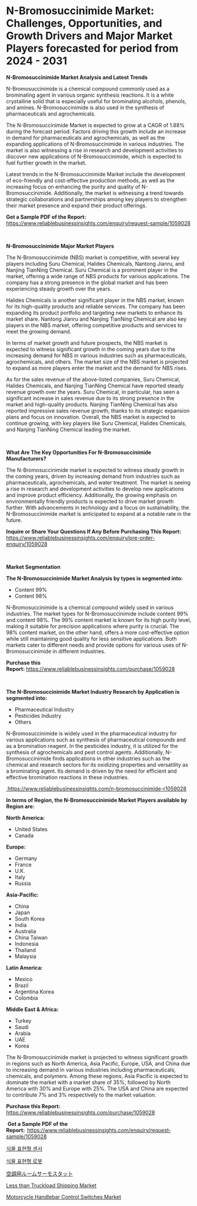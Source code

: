<p><h1>N-Bromosuccinimide Market: Challenges, Opportunities, and Growth Drivers and Major Market Players forecasted for period from 2024 - 2031</h1></p><p><strong>N-Bromosuccinimide Market Analysis and Latest Trends</strong></p>
<p><p>N-Bromosuccinimide is a chemical compound commonly used as a brominating agent in various organic synthesis reactions. It is a white crystalline solid that is especially useful for brominating alcohols, phenols, and amines. N-Bromosuccinimide is also used in the synthesis of pharmaceuticals and agrochemicals.</p><p>The N-Bromosuccinimide Market is expected to grow at a CAGR of 1.88% during the forecast period. Factors driving this growth include an increase in demand for pharmaceuticals and agrochemicals, as well as the expanding applications of N-Bromosuccinimide in various industries. The market is also witnessing a rise in research and development activities to discover new applications of N-Bromosuccinimide, which is expected to fuel further growth in the market.</p><p>Latest trends in the N-Bromosuccinimide Market include the development of eco-friendly and cost-effective production methods, as well as the increasing focus on enhancing the purity and quality of N-Bromosuccinimide. Additionally, the market is witnessing a trend towards strategic collaborations and partnerships among key players to strengthen their market presence and expand their product offerings.</p></p>
<p><strong>Get a Sample PDF of the Report:&nbsp;</strong> <a href="https://www.reliablebusinessinsights.com/enquiry/request-sample/1059028">https://www.reliablebusinessinsights.com/enquiry/request-sample/1059028</a></p>
<p>&nbsp;</p>
<p><strong>N-Bromosuccinimide Major Market Players</strong></p>
<p><p>The N-Bromosuccinimide (NBS) market is competitive, with several key players including Suru Chemical, Halides Chemicals, Nantong Jianru, and Nanjing TianNing Chemical. Suru Chemical is a prominent player in the market, offering a wide range of NBS products for various applications. The company has a strong presence in the global market and has been experiencing steady growth over the years.</p><p>Halides Chemicals is another significant player in the NBS market, known for its high-quality products and reliable services. The company has been expanding its product portfolio and targeting new markets to enhance its market share. Nantong Jianru and Nanjing TianNing Chemical are also key players in the NBS market, offering competitive products and services to meet the growing demand.</p><p>In terms of market growth and future prospects, the NBS market is expected to witness significant growth in the coming years due to the increasing demand for NBS in various industries such as pharmaceuticals, agrochemicals, and others. The market size of the NBS market is projected to expand as more players enter the market and the demand for NBS rises.</p><p>As for the sales revenue of the above-listed companies, Suru Chemical, Halides Chemicals, and Nanjing TianNing Chemical have reported steady revenue growth over the years. Suru Chemical, in particular, has seen a significant increase in sales revenue due to its strong presence in the market and high-quality products. Nanjing TianNing Chemical has also reported impressive sales revenue growth, thanks to its strategic expansion plans and focus on innovation. Overall, the NBS market is expected to continue growing, with key players like Suru Chemical, Halides Chemicals, and Nanjing TianNing Chemical leading the market.</p></p>
<p>&nbsp;</p>
<p><strong>What Are The Key Opportunities For N-Bromosuccinimide Manufacturers?</strong></p>
<p><p>The N-Bromosuccinimide market is expected to witness steady growth in the coming years, driven by increasing demand from industries such as pharmaceuticals, agrochemicals, and water treatment. The market is seeing a rise in research and development activities to develop new applications and improve product efficiency. Additionally, the growing emphasis on environmentally friendly products is expected to drive market growth further. With advancements in technology and a focus on sustainability, the N-Bromosuccinimide market is anticipated to expand at a notable rate in the future.</p></p>
<p><strong>Inquire or Share Your Questions If Any Before Purchasing This Report:</strong> <a href="https://www.reliablebusinessinsights.com/enquiry/pre-order-enquiry/1059028">https://www.reliablebusinessinsights.com/enquiry/pre-order-enquiry/1059028</a></p>
<p>&nbsp;</p>
<p><strong>Market Segmentation</strong></p>
<p><strong>The N-Bromosuccinimide Market Analysis by types is segmented into:</strong></p>
<p><ul><li>Content 99%</li><li>Content 98%</li></ul></p>
<p><p>N-Bromosuccinimide is a chemical compound widely used in various industries. The market types for N-Bromosuccinimide include content 99% and content 98%. The 99% content market is known for its high purity level, making it suitable for precision applications where purity is crucial. The 98% content market, on the other hand, offers a more cost-effective option while still maintaining good quality for less sensitive applications. Both markets cater to different needs and provide options for various uses of N-Bromosuccinimide in different industries.</p></p>
<p><strong>Purchase this Report:&nbsp;</strong><a href="https://www.reliablebusinessinsights.com/purchase/1059028">https://www.reliablebusinessinsights.com/purchase/1059028</a></p>
<p>&nbsp;</p>
<p><strong>The N-Bromosuccinimide Market Industry Research by Application is segmented into:</strong></p>
<p><ul><li>Pharmaceutical Industry</li><li>Pesticides Industry</li><li>Others</li></ul></p>
<p><p>N-Bromosuccinimide is widely used in the pharmaceutical industry for various applications such as synthesis of pharmaceutical compounds and as a bromination reagent. In the pesticides industry, it is utilized for the synthesis of agrochemicals and pest control agents. Additionally, N-Bromosuccinimide finds applications in other industries such as the chemical and research sectors for its oxidizing properties and versatility as a brominating agent. Its demand is driven by the need for efficient and effective bromination reactions in these industries.</p></p>
<p><a href="https://www.reliablebusinessinsights.com/n-bromosuccinimide-r1059028">&nbsp;https://www.reliablebusinessinsights.com/n-bromosuccinimide-r1059028</a></p>
<p><strong>In terms of Region, the N-Bromosuccinimide Market Players available by Region are:</strong></p>
<p>
    <p> <strong> North America: </strong>
        <ul>
            <li>United States</li>
            <li>Canada</li>
        </ul>
        </p> 
    <p> <strong> Europe: </strong>
        <ul>
            <li>Germany</li>
            <li>France</li>
            <li>U.K.</li>
            <li>Italy</li>
            <li>Russia</li>
        </ul>
        </p> 
    <p> <strong> Asia-Pacific: </strong>
        <ul>
            <li>China</li>
            <li>Japan</li>
            <li>South Korea</li>
            <li>India</li>
            <li>Australia</li>
            <li>China Taiwan</li>
            <li>Indonesia</li>
            <li>Thailand</li>
            <li>Malaysia</li>
        </ul>
        </p> 
    <p> <strong> Latin America: </strong>
        <ul>
            <li>Mexico</li>
            <li>Brazil</li>
            <li>Argentina Korea</li>
            <li>Colombia</li>
        </ul>
        </p> 
    <p> <strong> Middle East & Africa: </strong>
        <ul>
            <li>Turkey</li>
            <li>Saudi</li>
            <li>Arabia</li>
            <li>UAE</li>
            <li>Korea</li>
        </ul>
    </p>
    </p>
<p><p>The N-Bromosuccinimide market is projected to witness significant growth in regions such as North America, Asia Pacific, Europe, USA, and China due to increasing demand in various industries including pharmaceuticals, chemicals, and polymers. Among these regions, Asia Pacific is expected to dominate the market with a market share of 35%, followed by North America with 30% and Europe with 25%. The USA and China are expected to contribute 7% and 3% respectively to the market valuation.</p></p>
<p><strong>Purchase this Report: </strong><a href="https://www.reliablebusinessinsights.com/purchase/1059028">https://www.reliablebusinessinsights.com/purchase/1059028</a></p>
<p>&nbsp;<strong>Get a Sample PDF of the Report:&nbsp;&nbsp;</strong><a href="https://www.reliablebusinessinsights.com/enquiry/request-sample/1059028">https://www.reliablebusinessinsights.com/enquiry/request-sample/1059028</a></p>
<p><strong></strong></p>
<p><p><a href="https://github.com/naiemislamrayan2/Market-Research-Report-List-1/blob/main/3735572116012.md">식물 표현형 센서</a></p><p><a href="https://github.com/RickyMetzDVM/Market-Research-Report-List-1/blob/main/7236391116011.md">식물 표현형 로봇</a></p><p><a href="https://github.com/DeonBoer2023/Market-Research-Report-List-1/blob/main/3789329128651.md">空調用ルームサーモスタット</a></p><p><a href="https://github.com/peachesmcdowel1/Market-Research-Report-List-3/blob/main/less-than-truckload-shipping-market.md">Less than Truckload Shipping Market</a></p><p><a href="https://github.com/edytherolanlouisejk1miz0wig/Market-Research-Report-List-3/blob/main/motorcycle-handlebar-control-switches-market.md">Motorcycle Handlebar Control Switches Market</a></p></p>